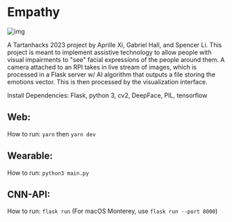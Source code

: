 # Empathy

![img](https://i.imgur.com/bwvDumN.png)

A Tartanhacks 2023 project by Aprille Xi, Gabriel Hall, and Spencer Li. This project is meant to implement assistive technology to allow people with visual impairments to "see" facial expressions of the people around them. A camera attached to an RPI takes in live stream of images, which is processed in a Flask server w/ AI algorithm that outputs a file storing the emotions vector. This is then processed by the visualization interface.

Install Dependencies: Flask, python 3, cv2, DeepFace, PIL, tensorflow

## Web:

How to run: ```yarn``` then ```yarn dev```

## Wearable:

How to run: ```python3 main.py```

## CNN-API:

How to run: ```flask run```  (For macOS Monterey, use ```flask run --port 8000```)

